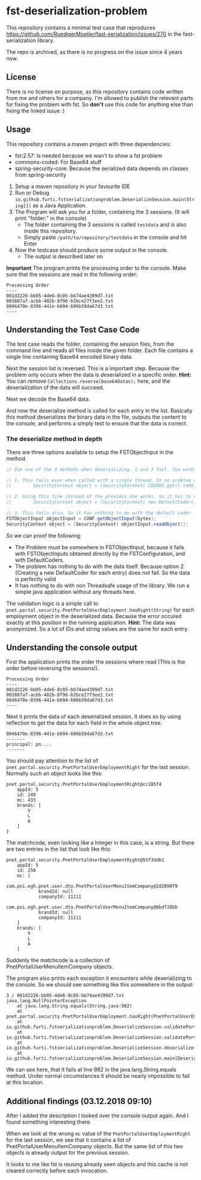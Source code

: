 # fst-deserialization-problem

This repository contains a minimal test case that reproduces https://github.com/RuedigerMoeller/fast-serialization/issues/270 in the fast-serialization library.

The repo is archived, as there is no progress on the issue since 4 years now.

## License

There is no license on purpose, as this repository contains code written from me and others for a company. I'm allowed to publish the relevant parts for fixing the problem with fst. So **don't** use this code for anything else than fixing the linked issue :)

## Usage

This repository contains a maven project with three dependencies:
 - fst:2.57: Is needed because we wan't to show a fst problem
 - commons-coded: For Base64 stuff
 - spring-security-core: Because the serialized data depends on classes from spring-security

1. Setup a maven repository in your favourite IDE
2. Run or Debug ```io.github.furti.fstserializationproblem.DeserializeSession.main(String[])``` as a Java Application.
3. The Program will ask you for a folder, containing the 3 sessions. (It will print "folder:" in the console)
    - The folder containing the 3 sessions is called ```testdata``` and is also inside this repository.
    - Simply paste ```/path/to/repository/testdata``` in the console and hit Enter
4. Now the testcase should produce some output in the console.
    - The output is described later on

**Important**
The program prints the processing order to the console. Make sure that the sessions are read in the following order:

```
Processing Order
----
001d2226-bb05-4de6-8c05-bb74ae4399d7.txt
003887a7-acbb-482b-8f96-b2bce27f3ee2.txt
0046470e-8396-441e-b694-606b59da67d3.txt
----
```

## Understanding the Test Case Code

The test case reads the folder, containing the session files, from the command line and reads all files inside the given folder. Each file contains a single line containing Base64 encoded binary data.

Next the session list is reversed. This is a important step. Because the problem only occurs when the data is deserialized in a specific order.
**Hint:** You can remove ```Collections.reverse(base64Datas);``` here, and the deserialization of the data will succeed.

Next we decode the Base64 data.

And now the deserialize method is called for each entry in the list. Basically this method deserializes the binary data in the file, outputs the content to the console, and performs a simply test to ensure that the data is correct.

### The deserialize method in depth

There are three options available to setup the FSTObjectInput in the method. 

```java
// Use one of the 3 methods when deserializing. 1 and 3 fail. Two works. 

// 1. This fails even when called with a single thread. So no problem with concurrent usage
//        SecurityContext object = (SecurityContext) CODERS.get().toObject(bytes);

// 2. Using this line instead of the previous one works. So it has to do with reusing coders
//        SecurityContext object = (SecurityContext) new DefaultCoder().toObject(bytes);

// 3. This fails also. So it has nothing to do with the default coder. It is a problem of the config or the object input
FSTObjectInput objectInput = CONF.getObjectInput(bytes);
SecurityContext object = (SecurityContext) objectInput.readObject();
```

So we can proof the following:
 - The Problem must be somewhere in FSTObjectInput, because it fails with FSTObjectInputs obtained directly by the FSTConfiguration, and with DefaultCoders.
 - The problem has nothing to do with the data itself. Because option 2 (Creating a new DefaultCoder for each entry) does not fail. So the data is perfectly valid
 - It has nothing to do with non Threadsafe usage of the library. We run a simple java application without any threads here.

 The validation logic is a simple call to ```pnet.portal.security.PnetPortalUserEmployment.hasRight(String)``` for each employment object in the deserialized data. Because the error occured exactly at this position in the running application.
 **Hint:** The data was anonymized. So a lot of IDs and string values are the same for each entry.

## Understanding the console output

First the application prints the order the sessions where read (This is the order before reversing the sessions!).

```
Processing Order
----
001d2226-bb05-4de6-8c05-bb74ae4399d7.txt
003887a7-acbb-482b-8f96-b2bce27f3ee2.txt
0046470e-8396-441e-b694-606b59da67d3.txt
----
```

Next it prints the data of each deserialized session. It does so by using reflection to get the data for each field in the whole object tree.

```
0046470e-8396-441e-b694-606b59da67d3.txt
-------
principal: pn....
-------
```

You should pay attention to the list of ```pnet.portal.security.PnetPortalUserEmploymentRight``` for the last session.
Normally such an object looks like this:

```
pnet.portal.security.PnetPortalUserEmploymentRight@cc285f4
    appId: 5
    id: 249
    mc: 433
    brands: [
        V
        L
        A
    ]
}
```

The matchcode, even looking like a Integer in this case, is a string. But there are two entries in the list that look like this:

```
pnet.portal.security.PnetPortalUserEmploymentRight@55f3ddb1
    appId: 5
    id: 250
    mc: [
        com.poi.egh.pnet.user.dto.PnetPortalUserMenuItemCompany@2d209079
            brandId: null
            companyId: 11111
        com.poi.egh.pnet.user.dto.PnetPortalUserMenuItemCompany@6bdf28bb
            brandId: null
            companyId: 11111
    ]
    brands: [
        V
        L
        A
    ]
```

Suddenly the matchcode is a collection of PnetPortalUserMenuItemCompany objects.

The program also prints each exception it encounters while deserializing to the console. So we should see something like this somewhere in the output:

```
3 / 001d2226-bb05-4de6-8c05-bb74ae4399d7.txt
java.lang.NullPointerException
	at java.lang.String.equals(String.java:982)
	at pnet.portal.security.PnetPortalUserEmployment.hasRight(PnetPortalUserEmployment.java:41)
	at io.github.furti.fstserializationproblem.DeserializeSession.validatePortalEmployments(DeserializeSession.java:257)
	at io.github.furti.fstserializationproblem.DeserializeSession.validatePortalToken(DeserializeSession.java:245)
	at io.github.furti.fstserializationproblem.DeserializeSession.deserialize(DeserializeSession.java:106)
	at io.github.furti.fstserializationproblem.DeserializeSession.main(DeserializeSession.java:70)
```

We can see here, that it fails at line 982 in the java.lang.String.equals method. Under normal circumstances it should be nearly impossible to fail at this location.

## Additional findings (03.12.2018 09:10)

After I added the description I looked over the console output again. And I found something interesting there.

When we look at the wrong ```mc``` value of the ```PnetPortalUserEmploymentRight``` for the last session, we see that it contains a list of PnetPortalUserMenuItemCompany objects.
But the same list of this two objects is already output for the previous session.

It looks to me like fst is reusing already seen objects and this cache is not cleared correctly before each invocation.
